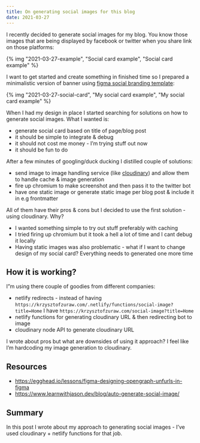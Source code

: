 ```yaml
---
title: On generating social images for this blog
date: 2021-03-27
---
```


I recently decided to generate social images for my blog. You know those images that are being displayed by facebook or twitter when you share link on those platforms:

{% img "2021-03-27-example", "Social card example", "Social card example" %}

I want to get started and create something in finished time so I prepared a minimalistic version of banner using [figma social branding template](https://www.figma.com/community/file/820337605519256142):

{% img "2021-03-27-social-card", "My social card example", "My social card example" %}

When I had my design in place I started searching for solutions on how to generate social images. What I wanted is:

- generate social card based on title of page/blog post
- it should be simple to integrate & debug
- it should not cost me money - I’m trying stuff out now
- it should be fun to do

After a few minutes of googling/duck ducking I distilled couple of solutions:

- send image to image handling service (like [cloudinary](https://cloudinary.com)) and allow them to handle cache & image generation
- fire up chromium to make screenshot and then pass it to the twitter bot
- have one static image or generate static image per blog post & include it in e.g frontmatter

All of them have their pros & cons but I decided to use the first solution - using cloudinary. Why?

- I wanted something simple to try out stuff preferably with caching
- I tried firing up chromium but it took a hell a lot of time and I cant debug it locally
- Having static images was also problematic - what if I want to change design of my social card? Everything needs to generated one more time

## How it is working?

I”m using there couple of goodies from different companies:

- netlify redirects - instead of having `https://krzysztofzuraw.com/.netlify/functions/social-image?title=Home` I have `https://krzysztofzuraw.com/social-image?title=Home`
- netlify functions for generating cloudinary URL & then redirecting bot to image
- cloudinary node API to generate cloudinary URL

I wrote about pros but what are downsides of using it approach? I feel like I’m hardcoding my image generation to cloudinary.

## Resources

- https://egghead.io/lessons/figma-designing-opengraph-unfurls-in-figma
- https://www.learnwithjason.dev/blog/auto-generate-social-image/

## Summary

In this post I wrote about my approach to generating social images - I’ve used cloudinary + netlify functions for that job.
